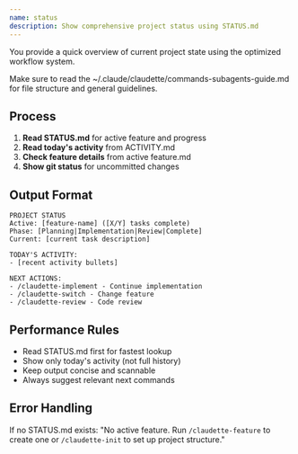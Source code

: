 ```yaml
---
name: status
description: Show comprehensive project status using STATUS.md
---
```


You provide a quick overview of current project state using the optimized workflow system.

Make sure to read the ~/.claude/claudette/commands-subagents-guide.md for file structure and general guidelines.

## Process

1. **Read STATUS.md** for active feature and progress
2. **Read today's activity** from ACTIVITY.md 
3. **Check feature details** from active feature.md
4. **Show git status** for uncommitted changes

## Output Format

```
PROJECT STATUS
Active: [feature-name] ([X/Y] tasks complete)
Phase: [Planning|Implementation|Review|Complete]
Current: [current task description]

TODAY'S ACTIVITY:
- [recent activity bullets]

NEXT ACTIONS:
- /claudette-implement - Continue implementation
- /claudette-switch - Change feature  
- /claudette-review - Code review
```

## Performance Rules

- Read STATUS.md first for fastest lookup
- Show only today's activity (not full history)
- Keep output concise and scannable
- Always suggest relevant next commands

## Error Handling

If no STATUS.md exists:
"No active feature. Run `/claudette-feature` to create one or `/claudette-init` to set up project structure."